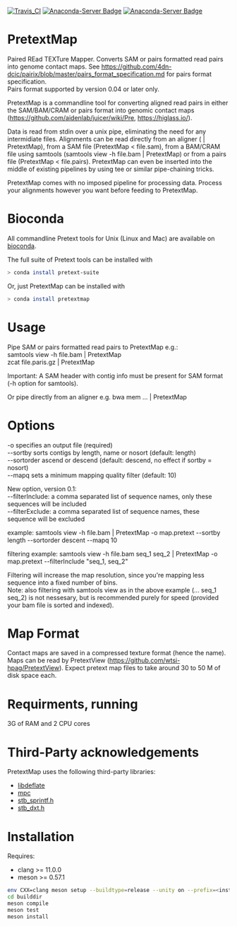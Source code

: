 [![Travis_CI](https://travis-ci.org/wtsi-hpag/PretextMap.svg?branch=master)](https://travis-ci.org/github/wtsi-hpag/PretextMap)
[![Anaconda-Server Badge](https://anaconda.org/bioconda/pretext-suite/badges/installer/conda.svg)](https://conda.anaconda.org/bioconda)
[![Anaconda-Server Badge](https://anaconda.org/bioconda/pretextmap/badges/downloads.svg)](https://anaconda.org/bioconda/pretextmap)
# PretextMap
Paired REad TEXTure Mapper. Converts SAM or pairs formatted read pairs into genome contact maps. See https://github.com/4dn-dcic/pairix/blob/master/pairs_format_specification.md for pairs format specification.<br/>
Pairs format supported by version 0.04 or later only.

PretextMap is a commandline tool for converting aligned read pairs in either the SAM/BAM/CRAM or pairs format into genomic contact maps (https://github.com/aidenlab/juicer/wiki/Pre, https://higlass.io/).

Data is read from stdin over a unix pipe, eliminating the need for any intermidiate files. Alignments can be read directly from an aligner (<aligner> | PretextMap), from a SAM file (PretextMap < file.sam), from a BAM/CRAM file using samtools (samtools view -h file.bam | PretextMap) or from a pairs file (PretextMap < file.pairs). PretextMap can even be inserted into the middle of existing pipelines by using tee or similar pipe-chaining tricks.

PretextMap comes with no imposed pipeline for processing data. Process your alignments however you want before feeding to PretextMap.

# Bioconda
All commandline Pretext tools for Unix (Linux and Mac) are available on [bioconda](https://bioconda.github.io/).<br/>

The full suite of Pretext tools can be installed with
```sh
> conda install pretext-suite
```
Or, just PretextMap can be installed with
```sh
> conda install pretextmap
```

# Usage
Pipe SAM or pairs formatted read pairs to PretextMap e.g.:<br/>
samtools view -h file.bam | PretextMap<br/>
zcat file.paris.gz | PretextMap<br/>

Important: A SAM header with contig info must be present for SAM format (-h option for samtools).<br/>

Or pipe directly from an aligner e.g. bwa mem ... | PretextMap<br/>

# Options
-o specifies an output file (required)<br/>
--sortby sorts contigs by length, name or nosort (default: length)<br/>
--sortorder ascend or descend (default: descend, no effect if sortby = nosort)<br/>
--mapq sets a minimum mapping quality filter (default: 10)<br/>

New option, version 0.1:<br/>
--filterInclude: a comma separated list of sequence names, only these sequences will be included<br/>
--filterExclude: a comma separated list of sequence names, these sequence will be excluded<br/>

example: samtools view -h file.bam | PretextMap -o map.pretext --sortby length --sortorder descent --mapq 10<br/>

filtering example: samtools view -h file.bam seq_1 seq_2 | PretextMap -o map.pretext --filterInclude "seq_1, seq_2"<br/>

Filtering will increase the map resolution, since you're mapping less sequence into a fixed number of bins.<br/>
Note: also filtering with samtools view as in the above example (... seq_1 seq_2) is not nessesary, but is recommended purely for speed (provided your bam file is sorted and indexed).

# Map Format
Contact maps are saved in a compressed texture format (hence the name). Maps can be read by PretextView (https://github.com/wtsi-hpag/PretextView). Expect pretext map files to take around 30 to 50 M of disk space each.

# Requirments, running
3G of RAM and 2 CPU cores

# Third-Party acknowledgements
PretextMap uses the following third-party libraries:<br/>
* [libdeflate](https://github.com/ebiggers/libdeflate)<br/>
* [mpc](https://github.com/orangeduck/mpc)<br/>
* [stb_sprintf.h](https://github.com/nothings/stb/blob/master/stb_sprintf.h)<br/>
* [stb_dxt.h](https://github.com/nothings/stb/blob/master/stb_dxt.h)

# Installation
Requires:
* clang >= 11.0.0
* meson >= 0.57.1
```bash
env CXX=clang meson setup --buildtype=release --unity on --prefix=<installation prefix> builddir
cd builddir
meson compile
meson test
meson install
```
